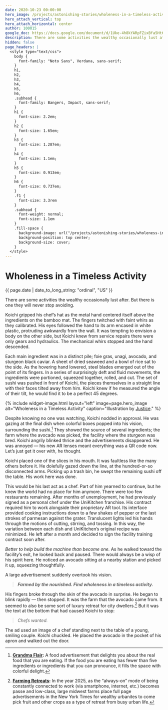 ```yaml
---
date: 2020-10-23 00:00:00
hero_image: /projects/astonishing-stories/wholeness-in-a-timeless-activity.jpg
hero_attach_vertical: top
hero_attach_horizontal: center
author: 100015
google_doc: https://docs.google.com/document/d/1Uke-4h8kYARpFZixBfa5Ht6H-UWa7PyJar9Iqq8-rCE/edit
description: There are some activities the wealthy occasionally lust after. But there is one they will never stop avoiding.
hidden: false
page_headers: |
  <style type="text/css">
    body {
      font-family: "Noto Sans", Verdana, sans-serif;
    }
    h1,
    h2,
    h3,
    h4,
    h5,
    h6,
    .subhead {
      font-family: Bangers, Impact, sans-serif;
    }
    h1 {
      font-size: 2.2em;
    }
    h2 {
      font-size: 1.65em;
    }
    h3 {
      font-size: 1.287em;
    }
    h4 {
      font-size: 1.1em;
    }
    h5 {
      font-size: 0.913em;
    }
    h6 {
      font-size: 0.737em;
    }
    .f1 {
      font-size: 3.3rem
    }
    .subhead {
      font-weight: normal;
      font-size: 1.1em
    }
    .fill-space {
      background-image: url("/projects/astonishing-stories/wholeness-in-a-timeless-activity-bg.jpg");
      background-position: top center;
      background-size: cover;
    }
  </style>
---
```

# Wholeness in a Timeless Activity
<time class="db small ttu o-60">{{ page.date | date_to_long_string: "ordinal", "US" }}</time>

There are some activities the wealthy occasionally lust after. But there is one they will never stop avoiding.

Koichi gripped his chef’s hat as the metal hand centered itself above the ingredients on the bamboo mat. The fingers twitched with faint whirs as they calibrated. His eyes followed the hand to its arm encased in white plastic, protruding awkwardly from the wall. It was tempting to envision a body on the other side, but Koichi knew from service repairs there were only gears and hydraulics. The mechanical whirs stopped and the hand descended.

Each main ingredient was in a distinct pile; foie gras, unagi, avocado, and sturgeon black caviar. A sheet of dried seaweed and a bowl of rice sat to the side. As the hovering hand lowered, steel blades emerged out of the point of its fingers. In a series of surprisingly deft and fluid movements, the ingredients were portioned, squeezed together, rolled, and cut. The set of sushi was pushed in front of Koichi, the pieces themselves in a straight line with their faces tilted away from him. Koichi knew if he measured the angle of their tilt, he would find it to be a perfect 45 degrees.

{%
  include widget-image.html
  layout="left"
  image=page.hero_image
  alt="Wholeness in a Timeless Activity"
  caption="Illustration by [Justice](/members/100048/)."
%}

Despite knowing no one was watching, Koichi nodded in approval. He was gazing at the final dish when colorful boxes popped into his vision, surrounding the sushi.[^1] They showed the source of several ingredients; the farm where the avocado was picked, the facility where the sturgeon was bred. Koichi angrily blinked thrice and the advertisements disappeared. He was annoyed — his new AR lenses meant everything was a QR code now. Let’s just get it over with, he thought.  

Koichi placed one of the slices in his mouth. It was faultless like the many others before it. He dolefully gazed down the line, at the hundred-or-so disconnected arms. Picking up a trash bin, he swept the remaining sushi off the table. His work here was done.

This would be his last act as a chef. Part of him yearned to continue, but he knew the world had no place for him anymore. There were too few restaurants remaining. After months of unemployment, he had previously signed as a personal chef under the UniKitchen franchise. His contract required him to work alongside their proprietary AR tool. Its interface provided cooking instructions down to a few shakes of pepper or the last strokes of parmesan against the grater. Translucent lights led his hands through the motions of cutting, stirring, and tossing. In this way, the variation between each dish and UniKitchen’s original recipe was minimized. He left after a month and decided to sign the facility training contract soon after.

_Better to help build the machine than become one._ As he walked toward the facility’s exit, he looked back and paused. There would always be a wisp of his spirit here. He noticed an avocado sitting at a nearby station and picked it up, squeezing thoughtfully.

A large advertisement suddenly overtook his vision.

> **_Farmed by the nourished. Find wholeness in a timeless activity._**

His fingers broke through the skin of the avocado in surprise. He began to blink rapidly — then stopped. It was the farm that the avocado came from. It seemed to also be some sort of luxury retreat for city dwellers.[^2] But it was the text at the bottom that had caused Koichi to stop:

> _Chefs wanted._

The ad used an image of a chef standing next to the table of a young, smiling couple. Koichi chuckled. He placed the avocado in the pocket of his apron and walked out the door.

[^1]: **[Grandma Flair](https://roamresearch.com/#/app/Astonishing_Stories/page/OIvmf9Icx):** A food advertisement that delights you about the real food that you are eating. If the food you are eating has fewer than five ingredients or ingredients that you can pronounce, it fills the space with colorful delight.

[^2]: **[Farming Retreats](https://roamresearch.com/#/app/Astonishing_Stories/page/C1YocTLLb):** In the year 2025, as the “always-on” mode of being constantly connected to work (via smartphone, internet, etc.) becomes passe and low-class, large midwest farms place full page advertisements in the New York Times for wealthy urbanites to come pick fruit and other crops as a type of retreat from busy urban life.
